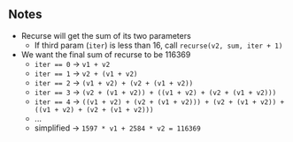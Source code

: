 ## Notes

- Recurse will get the sum of its two parameters
    * If third param (`iter`) is less than 16, call `recurse(v2, sum, iter + 1)`
- We want the final sum of recurse to be 116369
    * `iter == 0` -> `v1 + v2`
    * `iter == 1` -> `v2 + (v1 + v2)`
    * `iter == 2` -> `(v1 + v2) + (v2 + (v1 + v2))`
    * `iter == 3` -> `(v2 + (v1 + v2)) + ((v1 + v2) + (v2 + (v1 + v2)))`
    * `iter == 4` -> `((v1 + v2) + (v2 + (v1 + v2))) + (v2 + (v1 + v2)) + ((v1 + v2) + (v2 + (v1 + v2)))`
    * ...
    * simplified -> `1597 * v1 + 2584 * v2 = 116369`

